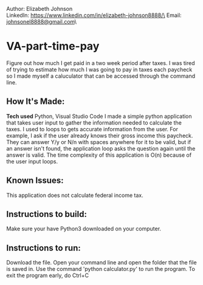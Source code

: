 Author: Elizabeth Johnson\
LinkedIn: https://www.linkedin.com/in/elizabeth-johnson8888/\
Email: johnsonel8888@gmail.com\

# VA-part-time-pay
Figure out how much I get paid in a two week period after taxes. I was tired of trying to estimate how much I was going to pay in taxes each paycheck so I made myself a caluculator that can be accessed through the command line.

## How It's Made:
**Tech used** Python, Visual Studio Code
I made a simple python application that takes user input to gather the information needed to calculate the taxes. I used to loops to gets accurate information from the user. For example, I ask if the user already knows their gross income this paycheck. They can answer Y/y or N/n with spaces anywhere for it to be valid, but if an answer isn't found, the application loop asks the question again until the answer is valid. The time complexity of this application is O(n) because of the user input loops.

## Known Issues:
This application does not calculate federal income tax.

## Instructions to build:
Make sure your have Python3 downloaded on your computer. 

## Instructions to run:
Download the file. Open your command line and open the folder that the file is saved in. Use the command 'python calculator.py' to run the program. To exit the program early, do Ctrl+C


